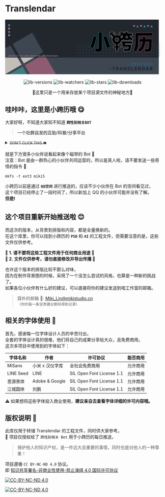 # Translendar
![lib-Header][link-header]  

<!--HTML部分-->
<div align="center">

![lib-versions][link-versions]
![lib-watchers][link-watchers]
![lib-stars][link-stars]
![lib-downloads][link-downloads]

<p>🔹这里只是一个用来存放某个项目源文件的神秘地方🔹<p>
</div>  


## 哇咔咔，这里是小跨历哦 😋
大家好呀，不知道大家知不知道 **`` 跨性别相关BOT ``**  

<!--HTML部分-->
> **一个社群自发的互助/科普/分享平台**
<details><summary><del><small>DON'T CLICK THIS 👁️</small></del></summary>
<p>

#### 大家好啊，我是电棍！

<a href="https://www.bilibili.com/video/BV1JB4y1s7Dk/" target="_blank"><img src="https://raw.githubusercontent.com/MikiLin-wiviw/Translendar/main/data/images/OTTO.png" alt="电棍" width="120" height="100"></a>

</p>
</details>

就是下方很多小伙伴说看起来像个磁带的 Bot 📼  
注意：Bot 是由一群热心的小伙伴共同运营的，所以是真人啦，请不要发送一些奇怪的指令 🤪  
```
mkfs -t ext3 miki5
```

<!--这里记得放一张图片就行-->

小跨历以前是通过 **`QQ空间`** 进行推送的，应该不少小伙伴在 Bot 的空间看见过，  
这个项目已经停止了一段时间了，所以新加上 QQ 的小伙伴可能并没有了解。  
**但是**❗


## 这个项目重新开始推送啦 😊
而这次的版本，从背景到排版和内容，都是全量换新的。  
在这个库里，你可以找到小跨历的 **`PSD`** 和 **`AI`** 的工程文件，但需要注意的是，这些文件仅供参考。  

**🚫 1. 请不要将这些工程文件用于任何商业用途 🚫**  
**🚫 2. 文件仅供参考，请勿直接修改并导出传播 🚫**  
  
也许这个版本的排版比较不那么对味，  
因为在制作背景图的时候，采用了一个没怎么尝试的风格，也算是一种新的挑战了。  
如果各位小伙伴有什么好的建议，可以直接将你的建议发送到咱工作室的邮箱。   
>霖朴的邮箱 📧: Miki_Lin@mikistudio.cn  
``（你的每一条宝贵建议都将得到记录）``


## 相关的字体使用 🥰
首先，感谢每一位字体设计人员的辛苦付出，  
全套的字体设计真的很难，他们将自己的成果分享给大众，且免费商用。  
这次本项目中使用到的字体如下：

| 字体名称  | 作者 | 许可协议 | 能否商用 |
| ------------- | ------------- | ------------- | ------------- |
| MiSans  | 小米 x 汉仪字库  | 全社会免费商用  | 允许商用 |
| LINE Seed  | LINE  |  SIL Open Font License 1.1  |  允许商用  |
| 思源黑体 | Adobe & Google  |  SIL Open Font License 1.1  |  允许商用  |
| 江城圆体 | 刘鹏  |  SIL Open Font License 1.1  |  允许商用  |

⚠️ 如果想将这些字体投入商业使用，**建议亲自去查看字体详细的许可内容哦。**


## 版权说明 🧐
此库仅用于转储 Translendar 的工程文件，同时供大家参考。  
🔴 项目仅授权给了 `跨性别相关 Bot` 用于小跨历的每日推送，  
> 保护他人的知识产权，是一件远大且重要的事情，同时也是对他人的一种尊重！

项目遵循 `CC BY-NC-ND 4.0` 协议。  
即 [知识共享署名-非商业性使用-禁止演绎 4.0 国际许可协议][link-license]

<a href="http://creativecommons.org/licenses/by-nc-nd/4.0/"><img src="https://i.creativecommons.org/l/by-nc-nd/4.0/88x31.png" alt="CC-BY-NC-ND 4.0" width="88" height="31"></a>

<head>
    <base target="_blank" href="http://creativecommons.org/licenses/by-nc-nd/4.0/">
    <a href="http://creativecommons.org/licenses/by-nc-nd/4.0/"><img src="https://i.creativecommons.org/l/by-nc-nd/4.0/88x31.png" alt="CC-BY-NC-ND 4.0" width="88" height="31"></a>
</head>



<!--以下是链接转储部分-->
[link-versions]: https://img.shields.io/github/v/release/MikiLin-wiviw/Translendar?color=3EA5F9&label=versions&logo=CLion&logoColor=3476E0&labelColor=abcdef
[link-watchers]: https://img.shields.io/github/watchers/MikiLin-wiviw/Translendar?color=6EF9DF&logo=Aseprite&logoColor=1C4F45&labelColor=B6DDD5
[link-stars]: https://img.shields.io/github/stars/MikiLin-wiviw/Translendar?color=FFA4C9&logo=Google%20Fit&logoColor=AF3869&labelColor=FCD4E4
[link-downloads]: https://img.shields.io/github/downloads/MikiLin-wiviw/Translendar/total?color=E2D281&logo=Markdown&logoColor=665E36&labelColor=F2EBCC
[link-header]: /data/images/header.svg
[link-OTTO]: /data/images/OTTO.png 
[link-license-PNG]: https://i.creativecommons.org/l/by-nc-nd/4.0/88x31.png
[link-license]: http://creativecommons.org/licenses/by-nc-nd/4.0/
